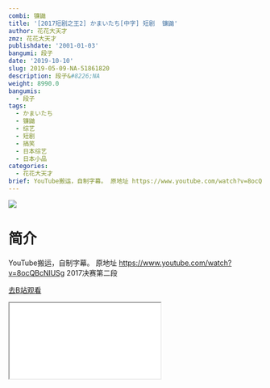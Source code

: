 ```yaml
---
combi: 镰鼬
title: '[2017短剧之王2] かまいたち[中字] 短剧  镰鼬'
author: 花花大天才
zmz: 花花大天才
publishdate: '2001-01-03'
bangumi: 段子
date: '2019-10-10'
slug: 2019-05-09-NA-51861820
description: 段子&#8226;NA
weight: 8990.0
bangumis:
  - 段子
tags:
  - かまいたち
  - 镰鼬
  - 综艺
  - 短剧
  - 搞笑
  - 日本综艺
  - 日本小品
categories:
  - 花花大天才
brief: YouTube搬运，自制字幕。 原地址 https://www.youtube.com/watch?v=8ocQBcNlUSg 2017决赛第二段
---
```

![](https://raw.githubusercontent.com/tcgriffith/owaraisite/master/static/tmpimg/ac7f41d65e518581eb72cc89cc539ba66e912616.jpg.480.jpg)
# 简介  
YouTube搬运，自制字幕。
原地址  https://www.youtube.com/watch?v=8ocQBcNlUSg
2017决赛第二段  

[去B站观看](https://www.bilibili.com/video/av51861820/)
<div class ="resp-container"><iframe class="testiframe" src="//player.bilibili.com/player.html?aid=51861820"", scrolling="no", allowfullscreen="true" > </iframe></div> 

